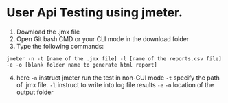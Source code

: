 # User Api Testing using jmeter.
1. Download the .jmx file
2. Open Git bash CMD or your CLI mode in the download folder
3. Type the following commands:
```
jmeter -n -t [name of the .jmx file] -l [name of the reports.csv file] -e -o [blank folder name to generate html report]
```
4. here ```-n``` instruct jmeter run the test in non-GUI mode ```-t``` specify the path of .jmx file. ```-l``` instruct to write into log file results ```-e``` ```-o``` location of the output folder
